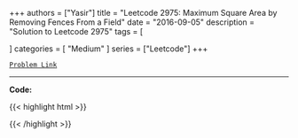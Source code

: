 
+++
authors = ["Yasir"]
title = "Leetcode 2975: Maximum Square Area by Removing Fences From a Field"
date = "2016-09-05"
description = "Solution to Leetcode 2975"
tags = [
    
]
categories = [
    "Medium"
]
series = ["Leetcode"]
+++



[`Problem Link`](https://leetcode.com/problems/maximum-square-area-by-removing-fences-from-a-field/description/)

---

**Code:**

{{< highlight html >}}

{{< /highlight >}}

